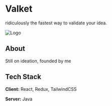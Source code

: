 
# Valket

ridiculously the fastest way to validate your idea.

![Logo](https://i.postimg.cc/cJbCcw5q/Group-1.png)

## About

Still on ideation, founded by me
## Tech Stack

**Client:** React, Redux, TailwindCSS

**Server:** Java
